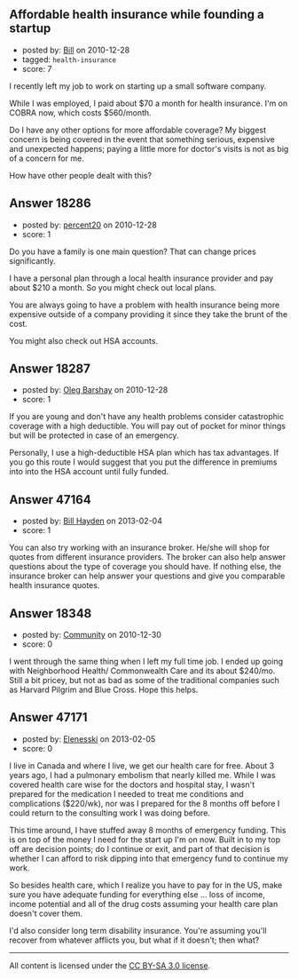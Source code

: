 ## Affordable health insurance while founding a startup

- posted by: [Bill](https://stackexchange.com/users/-1/5989-bill) on 2010-12-28
- tagged: `health-insurance`
- score: 7

I recently left my job to work on starting up a small software company.

While I was employed, I paid about $70 a month for health insurance.  I'm on COBRA now, which costs $560/month.

Do I have any other options for more affordable coverage?  My biggest concern is being covered in the event that something serious, expensive and unexpected happens; paying a little more for doctor's visits is not as big of a concern for me.

How have other people dealt with this?


## Answer 18286

- posted by: [percent20](https://stackexchange.com/users/-1/4396-percent20) on 2010-12-28
- score: 1

Do you have a family is one main question? That can change prices significantly.

I have a personal plan through a local health insurance provider and pay about $210 a month. So you might check out local plans. 

You are always going to have a problem with health insurance being more expensive outside of a company providing it since they take the brunt of the cost.

You might also check out HSA accounts.


## Answer 18287

- posted by: [Oleg Barshay](https://stackexchange.com/users/-1/1098-oleg-barshay) on 2010-12-28
- score: 1

If you are young and don't have any health problems consider catastrophic coverage with a  high deductible.  You will pay out of pocket for minor things but will be protected in case of an emergency.  

Personally, I use a high-deductible HSA plan which has tax advantages. If you go this route I would suggest that you put the difference in premiums into into the HSA account until fully funded.





## Answer 47164

- posted by: [Bill Hayden](https://stackexchange.com/users/-1/22016-bill-hayden) on 2013-02-04
- score: 1

You can also try working with an insurance broker. He/she will shop for quotes from different insurance providers. The broker can also help answer questions about the type of coverage you should have. If nothing else, the insurance broker can help answer your questions and give you comparable health insurance quotes.


## Answer 18348

- posted by: [Community](https://stackexchange.com/users/-1/-1-community) on 2010-12-30
- score: 0

I went through the same thing when I left my full time job. I ended up going with Neighborhood Health/ Commonwealth Care and its about $240/mo. Still a bit pricey, but not as bad as some of the traditional companies such as Harvard Pilgrim and Blue Cross. Hope this helps.


## Answer 47171

- posted by: [Elenesski](https://stackexchange.com/users/-1/23572-elenesski) on 2013-02-05
- score: 0

I live in Canada and where I live, we get our health care for free.  About 3 years ago, I had a pulmonary embolism that nearly killed me.  While I was covered health care wise for the doctors and hospital stay, I wasn't prepared for the medication I needed to treat me conditions and complications ($220/wk), nor was I prepared for the 8 months off before I could return to the consulting work I was doing before.

This time around, I have stuffed away 8 months of emergency funding.  This is on top of the money I need for the start up I'm on now.  Built in to my top off are decision points; do I continue or exit, and part of that decision is whether I can afford to risk dipping into that emergency fund to continue my work.

So besides health care, which I realize you have to pay for in the US, make sure you have adequate funding for everything else ... loss of income, income potential and all of the drug costs assuming your health care plan doesn't cover them.  

I'd also consider long term disability insurance.  You're assuming you'll recover from whatever afflicts you, but what if it doesn't; then what?



---

All content is licensed under the [CC BY-SA 3.0 license](https://creativecommons.org/licenses/by-sa/3.0/).
